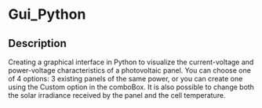 # Gui_Python

## Description
Creating a graphical interface in Python to visualize the current-voltage and power-voltage characteristics of a photovoltaic panel. You can choose one of 4 options: 3 existing panels of the same power, or you can create one using the Custom option in the comboBox. It is also possible to change both the solar irradiance received by the panel and the cell temperature.
